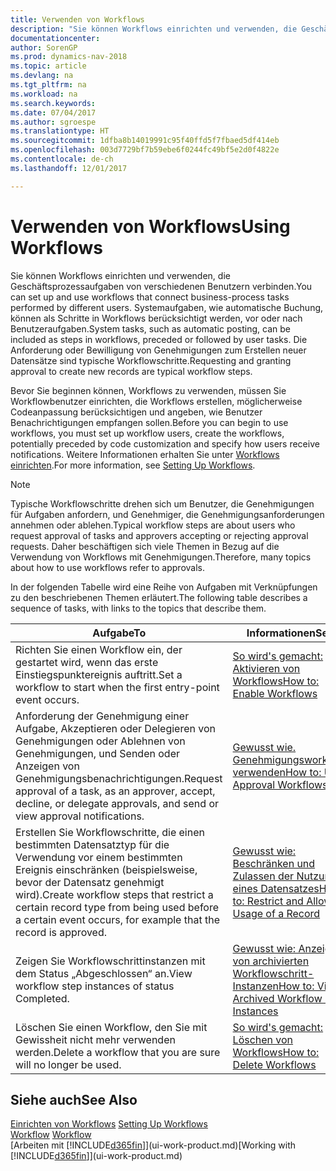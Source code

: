 ```yaml
---
title: Verwenden von Workflows
description: "Sie können Workflows einrichten und verwenden, die Geschäftsprozessaufgaben von verschiedenen Benutzern verbinden. Systemaufgaben, wie automatische Buchung, können als Schritte in Workflows berücksichtigt werden, vor oder nach Benutzeraufgaben. Die Anforderung oder Bewilligung von Genehmigungen zum Erstellen neuer Datensätze sind typische Workflowschritte."
documentationcenter: 
author: SorenGP
ms.prod: dynamics-nav-2018
ms.topic: article
ms.devlang: na
ms.tgt_pltfrm: na
ms.workload: na
ms.search.keywords: 
ms.date: 07/04/2017
ms.author: sgroespe
ms.translationtype: HT
ms.sourcegitcommit: 1dfba8b14019991c95f40ffd5f7fbaed5df414eb
ms.openlocfilehash: 003d7729bf7b59ebe6f0244fc49bf5e2d0f4822e
ms.contentlocale: de-ch
ms.lasthandoff: 12/01/2017

---
```

# <a name="using-workflows"></a><span data-ttu-id="7e4ce-105">Verwenden von Workflows</span><span class="sxs-lookup"><span data-stu-id="7e4ce-105">Using Workflows</span></span>
<span data-ttu-id="7e4ce-106">Sie können Workflows einrichten und verwenden, die Geschäftsprozessaufgaben von verschiedenen Benutzern verbinden.</span><span class="sxs-lookup"><span data-stu-id="7e4ce-106">You can set up and use workflows that connect business-process tasks performed by different users.</span></span> <span data-ttu-id="7e4ce-107">Systemaufgaben, wie automatische Buchung, können als Schritte in Workflows berücksichtigt werden, vor oder nach Benutzeraufgaben.</span><span class="sxs-lookup"><span data-stu-id="7e4ce-107">System tasks, such as automatic posting, can be included as steps in workflows, preceded or followed by user tasks.</span></span> <span data-ttu-id="7e4ce-108">Die Anforderung oder Bewilligung von Genehmigungen zum Erstellen neuer Datensätze sind typische Workflowschritte.</span><span class="sxs-lookup"><span data-stu-id="7e4ce-108">Requesting and granting approval to create new records are typical workflow steps.</span></span>  

 <span data-ttu-id="7e4ce-109">Bevor Sie beginnen können, Workflows zu verwenden, müssen Sie Workflowbenutzer einrichten, die Workflows erstellen, möglicherweise Codeanpassung berücksichtigen und angeben, wie Benutzer Benachrichtigungen empfangen sollen.</span><span class="sxs-lookup"><span data-stu-id="7e4ce-109">Before you can begin to use workflows, you must set up workflow users, create the workflows, potentially preceded by code customization and specify how users receive notifications.</span></span> <span data-ttu-id="7e4ce-110">Weitere Informationen erhalten Sie unter [Workflows einrichten](across-set-up-workflows.md).</span><span class="sxs-lookup"><span data-stu-id="7e4ce-110">For more information, see [Setting Up Workflows](across-set-up-workflows.md).</span></span>  

> [!NOTE]  
>  <span data-ttu-id="7e4ce-111">Typische Workflowschritte drehen sich um Benutzer, die Genehmigungen für Aufgaben anfordern, und Genehmiger, die Genehmigungsanforderungen annehmen oder ablehen.</span><span class="sxs-lookup"><span data-stu-id="7e4ce-111">Typical workflow steps are about users who request approval of tasks and approvers accepting or rejecting approval requests.</span></span> <span data-ttu-id="7e4ce-112">Daher beschäftigen sich viele Themen in Bezug auf die Verwendung von Workflows mit Genehmigungen.</span><span class="sxs-lookup"><span data-stu-id="7e4ce-112">Therefore, many topics about how to use workflows refer to approvals.</span></span>  

 <span data-ttu-id="7e4ce-113">In der folgenden Tabelle wird eine Reihe von Aufgaben mit Verknüpfungen zu den beschriebenen Themen erläutert.</span><span class="sxs-lookup"><span data-stu-id="7e4ce-113">The following table describes a sequence of tasks, with links to the topics that describe them.</span></span>  

|<span data-ttu-id="7e4ce-114">**Aufgabe**</span><span class="sxs-lookup"><span data-stu-id="7e4ce-114">**To**</span></span>|<span data-ttu-id="7e4ce-115">**Informationen**</span><span class="sxs-lookup"><span data-stu-id="7e4ce-115">**See**</span></span>|  
|------------|-------------|  
|<span data-ttu-id="7e4ce-116">Richten Sie einen Workflow ein, der gestartet wird, wenn das erste Einstiegspunktereignis auftritt.</span><span class="sxs-lookup"><span data-stu-id="7e4ce-116">Set a workflow to start when the first entry-point event occurs.</span></span>|[<span data-ttu-id="7e4ce-117">So wird's gemacht: Aktivieren von Workflows</span><span class="sxs-lookup"><span data-stu-id="7e4ce-117">How to: Enable Workflows</span></span>](across-how-to-enable-workflows.md)|  
|<span data-ttu-id="7e4ce-118">Anforderung der Genehmigung einer Aufgabe, Akzeptieren oder Delegieren von Genehmigungen oder Ablehnen von Genehmigungen, und Senden oder Anzeigen von Genehmigungsbenachrichtigungen.</span><span class="sxs-lookup"><span data-stu-id="7e4ce-118">Request approval of a task, as an approver, accept, decline, or delegate approvals, and send or view approval notifications.</span></span>|[<span data-ttu-id="7e4ce-119">Gewusst wie. Genehmigungsworkflow verwenden</span><span class="sxs-lookup"><span data-stu-id="7e4ce-119">How to: Use Approval Workflows</span></span>](across-how-use-approval-workflows.md)|  
|<span data-ttu-id="7e4ce-120">Erstellen Sie Workflowschritte, die einen bestimmten Datensatztyp für die Verwendung vor einem bestimmten Ereignis einschränken (beispielsweise, bevor der Datensatz genehmigt wird).</span><span class="sxs-lookup"><span data-stu-id="7e4ce-120">Create workflow steps that restrict a certain record type from being used before a certain event occurs, for example that the record is approved.</span></span>|[<span data-ttu-id="7e4ce-121">Gewusst wie: Beschränken und Zulassen der Nutzung eines Datensatzes</span><span class="sxs-lookup"><span data-stu-id="7e4ce-121">How to: Restrict and Allow Usage of a Record</span></span>](across-how-to-restrict-and-allow-usage-of-a-record.md)|  
|<span data-ttu-id="7e4ce-122">Zeigen Sie Workflowschrittinstanzen mit dem Status „Abgeschlossen“ an.</span><span class="sxs-lookup"><span data-stu-id="7e4ce-122">View workflow step instances of status Completed.</span></span>|[<span data-ttu-id="7e4ce-123">Gewusst wie: Anzeigen von archivierten Workflowschritt-Instanzen</span><span class="sxs-lookup"><span data-stu-id="7e4ce-123">How to: View Archived Workflow Step Instances</span></span>](across-how-to-view-archived-workflow-step-instances.md)|  
|<span data-ttu-id="7e4ce-124">Löschen Sie einen Workflow, den Sie mit Gewissheit nicht mehr verwenden werden.</span><span class="sxs-lookup"><span data-stu-id="7e4ce-124">Delete a workflow that you are sure will no longer be used.</span></span>|[<span data-ttu-id="7e4ce-125">So wird's gemacht: Löschen von Workflows</span><span class="sxs-lookup"><span data-stu-id="7e4ce-125">How to: Delete Workflows</span></span>](across-how-to-delete-workflows.md)|  

## <a name="see-also"></a><span data-ttu-id="7e4ce-126">Siehe auch</span><span class="sxs-lookup"><span data-stu-id="7e4ce-126">See Also</span></span>  
<span data-ttu-id="7e4ce-127">[Einrichten von Workflows](across-set-up-workflows.md) </span><span class="sxs-lookup"><span data-stu-id="7e4ce-127">[Setting Up Workflows](across-set-up-workflows.md) </span></span>  
<span data-ttu-id="7e4ce-128">[Workflow](across-workflow.md) </span><span class="sxs-lookup"><span data-stu-id="7e4ce-128">[Workflow](across-workflow.md) </span></span>  
<span data-ttu-id="7e4ce-129">[Arbeiten mit [!INCLUDE[d365fin](includes/d365fin_md.md)]](ui-work-product.md)</span><span class="sxs-lookup"><span data-stu-id="7e4ce-129">[Working with [!INCLUDE[d365fin](includes/d365fin_md.md)]](ui-work-product.md)</span></span>


